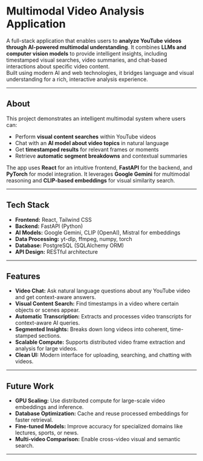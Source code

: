 # Multimodal Video Analysis Application

A full-stack application that enables users to **analyze YouTube videos through AI-powered multimodal understanding**. It combines **LLMs and computer vision models** to provide intelligent insights, including timestamped visual searches, video summaries, and chat-based interactions about specific video content.  
Built using modern AI and web technologies, it bridges language and visual understanding for a rich, interactive analysis experience.

---

## About

This project demonstrates an intelligent multimodal system where users can:

- Perform **visual content searches** within YouTube videos  
- Chat with an **AI model about video topics** in natural language  
- Get **timestamped results** for relevant frames or moments  
- Retrieve **automatic segment breakdowns** and contextual summaries  

The app uses **React** for an intuitive frontend, **FastAPI** for the backend, and **PyTorch** for model integration. It leverages **Google Gemini** for multimodal reasoning and **CLIP-based embeddings** for visual similarity search.

---

## Tech Stack

- **Frontend:** React, Tailwind CSS  
- **Backend:** FastAPI (Python)  
- **AI Models:** Google Gemini, CLIP (OpenAI), Mistral for embeddings  
- **Data Processing:** yt-dlp, ffmpeg, numpy, torch  
- **Database:** PostgreSQL (SQLAlchemy ORM)  
- **API Design:** RESTful architecture  

---

## Features

- **Video Chat:** Ask natural language questions about any YouTube video and get context-aware answers.  
- **Visual Content Search:** Find timestamps in a video where certain objects or scenes appear.  
- **Automatic Transcription:** Extracts and processes video transcripts for context-aware AI queries.  
- **Segmented Insights:** Breaks down long videos into coherent, time-stamped sections.  
- **Scalable Compute:** Supports distributed video frame extraction and analysis for large videos.  
- **Clean UI:** Modern interface for uploading, searching, and chatting with videos.  

---

## Future Work

- **GPU Scaling:** Use distributed compute for large-scale video embeddings and inference.  
- **Database Optimization:** Cache and reuse processed embeddings for faster retrieval.  
- **Fine-tuned Models:** Improve accuracy for specialized domains like lectures, sports, or news.  
- **Multi-video Comparison:** Enable cross-video visual and semantic search.  

---
